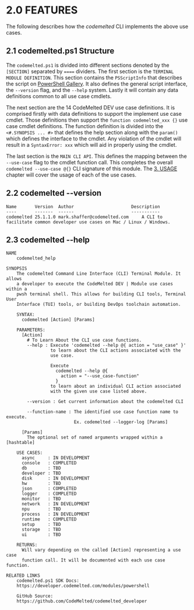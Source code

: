 # 2.0 FEATURES

The following describes how the *codemelted* CLI implements the above use cases.

## 2.1 codemelted.ps1 Structure

The `codemelted.ps1` is divided into different sections denoted by the `[SECTION]` separated by `====` dividers. The first section is the `TERMINAL MODULE DEFINITION`. This section contains the `PSScriptInfo` that describes the script on [PowerShell  Gallery](https://www.powershellgallery.com/). It also defines the general script interface, the `--version` flag, and the `--help` system. Lastly it will contain any data definitions common to all use case cmdlets.

The next section are the 14 CodeMelted DEV use case definitions. It is comprised firstly with data definitions to support the implement use case cmdlet. Those definitions then support the `function codemelted_xxx {}` use case cmdlet definitions. The function definition is divided into the `<#.SYNOPSIS ... #>` that defines the help section along with the `param()` which defines the interface to the cmdlet. Any violation of the cmdlet will result in a `SyntaxError: xxx` which will aid in properly using the cmdlet.

The last section is the `MAIN CLI API`. This defines the mapping between the `--use-case` flag to the cmdlet function call. This completes the overall `codemelted --use-case @{}` CLI signature of this module. The [3. USAGE](3-0_usage.md) chapter will cover the usage of each of the use cases.

## 2.2 codemelted --version

```
Name       Version  Author                      Description
----       -------  ------                      -----------
codemelted 25.1.1.0 mark.shaffer@codemelted.com     A CLI to facilitate common developer use cases on Mac / Linux / Windows.
```

## 2.3 codemelted --help

```
NAME
    codemelted_help

SYNOPSIS
    The codemelted Command Line Interface (CLI) Terminal Module. It allows
    a developer to execute the CodeMelted DEV | Module use cases within a
    pwsh terminal shell. This allows for building CLI tools, Terminal User
    Interface (TUI) tools, or building DevOps toolchain automation.

    SYNTAX:
      codemelted [Action] [Params]

    PARAMETERS:
      [Action]
        # To Learn About the CLI use case functions.
        --help : Execute 'codemelted --help @{ action = "use_case" }'
                 to learn about the CLI actions associated with the
                 use case.

                 Execute
                   codemelted --help @{
                     action = "--use_case-function"
                   }
                 to learn about an individual CLI action associated
                 with the given use case listed above.

        --version : Get current information about the codemelted CLI

        --function-name : The identified use case function name to execute.
                          Ex. codemelted --logger-log [Params]

      [Params]
        The optional set of named arguments wrapped within a [hashtable]

    USE CASES:
      async     : IN DEVELOPMENT
      console   : COMPLETED
      db        : TBD
      developer : TBD
      disk      : IN DEVELOPMENT
      hw        : TBD
      json      : COMPLETED
      logger    : COMPLETED
      monitor   : TBD
      network   : IN DEVELOPMENT
      npu       : TBD
      process   : IN DEVELOPMENT
      runtime   : COMPLETED
      setup     : TBD
      storage   : TBD
      ui        : TBD

    RETURNS:
      Will vary depending on the called [Action] representing a use case
      function call. It will be documented with each use case function.

RELATED LINKS
    codemelted.ps1 SDK Docs:
    https://developer.codemelted.com/modules/powershell

    GitHub Source:
    https://github.com/CodeMelted/codemelted_developer
```
